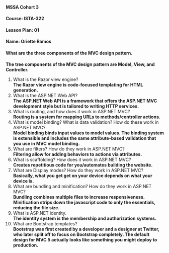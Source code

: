 #### MSSA Cohort 3
#### Course: ISTA-322
#### Lesson Plan: 01
#### Name: Oriette Ramos
####  What are the three components of the MVC design pattern.  
**The tree components of the MVC design pattern are Model, View, and Controller.**
1. What is the Razor view engine?  
**The Razor view engine is code-focused templating for HTML generation.**
1. What is the ASP.NET Web API?  
**The ASP.NET Web API is a framework that offers the ASP.NET MVC development style but is tailored to writing HTTP services.**
1. What is routing, and how does it work in ASP.NET MVC?  
**Routing is a system for mapping URLs to methods/controller actions.**
1. What is model binding? What is data validation? How do these work in ASP.NET MVC?  
**Model binding binds input values to model values. The binding system is extensible and includes the same attribute-based validation that you use in MVC model binding.**
1. What are filters? How do they work in ASP.NET MVC?  
**Filtering allow for adding behaviors to actions via attributes.**
1. What is scaffolding? How does it work in ASP.NET MVC?  
**Creates repetitious code for you/automates building the website.**
1. What are Display modes? How do they work in ASP.NET MVC?  
**Basically, what you get get on your device depends on what your device is.**
1. What are bundling and minification? How do they work in ASP.NET MVC?  
**Bundling combines multiple files to increase responsiveness. Minification strips down the javascript code to only the essentials, reducing the file size.**
1. What is ASP.NET identity.  
**The identity system is the membership and authorization systems.**
1. What are Bootstrap templates?  
**Bootstrap was first created by a developer and a designer at Twitter, who later split off to focus on Bootstrap completely. The default design for MVC 5 actually looks like something you might deploy to production.**